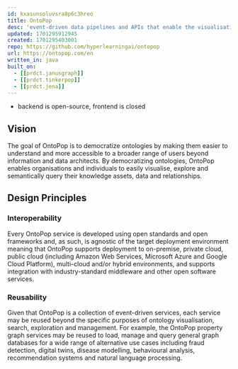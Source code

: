 ```yaml
---
id: kxasunsoluvsra8p6c3hreo
title: OntoPop
desc: 'event-driven data pipelines and APIs that enable the visualisation, search, exploration and management of version-controlled ontologies'
updated: 1701295912945
created: 1701295403001
repo: https://github.com/hyperlearningai/ontopop
url: https://ontopop.com/en
written_in: java
built_on:
  - [[prdct.janusgraph]]
  - [[prdct.tinkerpop]]
  - [[prdct.jena]]
---
```


- backend is open-source, frontend is closed

## Vision

The goal of OntoPop is to democratize ontologies by making them easier to understand and more accessible to a broader range of users beyond information and data architects. By democratizing ontologies, OntoPop enables organisations and individuals to easily visualise, explore and semantically query their knowledge assets, data and relationships. 

## Design Principles

### Interoperability

Every OntoPop service is developed using open standards and open frameworks and, as such, is agnostic of the target deployment environment meaning that OntoPop supports deployment to on-premise, private cloud, public cloud (including Amazon Web Services, Microsoft Azure and Google Cloud Platform), multi-cloud and/or hybrid environments, and supports integration with industry-standard middleware and other open software services.

### Reusability

Given that OntoPop is a collection of event-driven services, each service may be reused beyond the specific purposes of ontology visualisation, search, exploration and management. For example, the OntoPop property graph services may be reused to load, manage and query general graph databases for a wide range of alternative use cases including fraud detection, digital twins, disease modelling, behavioural analysis, recommendation systems and natural language processing.
